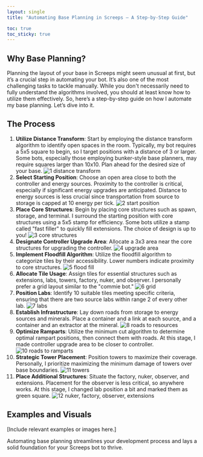 ```yaml
---
layout: single
title: "Automating Base Planning in Screeps – A Step-by-Step Guide"

toc: true
toc_sticky: true
---
```

## Why Base Planning?

Planning the layout of your base in Screeps might seem unusual at first, but it’s a crucial step in automating your bot. It’s also one of the most challenging tasks to tackle manually. While you don't necessarily need to fully understand the algorithms involved, you should at least know how to utilize them effectively. So, here’s a step-by-step guide on how I automate my base planning. Let’s dive into it.

## The Process

1. **Utilize Distance Transform**: Start by employing the distance transform algorithm to identify open spaces in the room. Typically, my bot requires a 5x5 square to begin, so I target positions with a distance of 3 or larger. Some bots, especially those employing bunker-style base planners, may require squares larger than 10x10. Plan ahead for the desired size of your base.
![1  distance transform](https://github.com/sy-harabi/harabiBot_2024/assets/71678452/659081f1-20cb-472c-9e4c-d96141550810)
3. **Select Starting Position**: Choose an open area close to both the controller and energy sources. Proximity to the controller is critical, especially if significant energy upgrades are anticipated. Distance to energy sources is less crucial since transportation from source to storage is capped at 10 energy per tick.
![2  start position](https://github.com/sy-harabi/harabiBot_2024/assets/71678452/88887a93-32a6-439e-bf0c-2d905f189cd2)
4. **Place Core Structures**: Begin by placing core structures such as spawn, storage, and terminal. I surround the starting position with core structures using a 5x5 stamp for efficiency. Some bots utilize a stamp called "fast filler" to quickly fill extensions. The choice of design is up to you!
![3  core structures](https://github.com/sy-harabi/harabiBot_2024/assets/71678452/0d646920-4898-4b41-a2c3-2a7274ba4f7d)
5. **Designate Controller Upgrade Area**: Allocate a 3x3 area near the core structures for upgrading the controller.
![4  upgrade area](https://github.com/sy-harabi/harabiBot_2024/assets/71678452/46b15b7e-15b7-4461-b7c6-337531dd7dde)
6. **Implement Floodfill Algorithm**: Utilize the floodfill algorithm to categorize tiles by their accessibility. Lower numbers indicate proximity to core structures.
![5  flood fill](https://github.com/sy-harabi/harabiBot_2024/assets/71678452/62e9203a-a4c2-4d3c-ab10-ae1d0848e3d4)
7. **Allocate Tile Usage**: Assign tiles for essential structures such as extensions, labs, towers, factory, nuker, and observer. I personally prefer a grid layout similar to the "commie bot."
![6  grid](https://github.com/sy-harabi/harabiBot_2024/assets/71678452/bc52073f-05f0-45dc-9b08-e64e66a1ee4e)
8. **Position Labs**: Identify 10 suitable tiles meeting specific criteria, ensuring that there are two source labs within range 2 of every other lab.
![7  labs](https://github.com/sy-harabi/harabiBot_2024/assets/71678452/94ec36fb-5979-4c72-be14-acbaaea6d48d)
9. **Establish Infrastructure**: Lay down roads from storage to energy sources and minerals. Place a container and a link at each source, and a container and an extractor at the mineral.
![8  roads to resources](https://github.com/sy-harabi/harabiBot_2024/assets/71678452/56af9375-b8f0-41c5-bd7e-b67c9945e50c)
10. **Optimize Ramparts**: Utilize the minimum cut algorithm to determine optimal rampart positions, then connect them with roads. At this stage, I made controller upgrade area to be closer to controller.
![10  roads to ramparts](https://github.com/sy-harabi/harabiBot_2024/assets/71678452/75b5bc4d-7165-474b-a9bc-f17e2b8d9efd)
11. **Strategic Tower Placement**: Position towers to maximize their coverage. Personally, I prioritize maximizing the minimum damage of towers over base boundaries.
![11  towers](https://github.com/sy-harabi/harabiBot_2024/assets/71678452/9a591d7c-ca7a-4542-86eb-b641a4514850)
12. **Place Additional Structures**: Situate the factory, nuker, observer, and extensions. Placement for the observer is less critical, so anywhere works. At this stage, I changed lab position a bit and marked them as green square.
![12  nuker, factory, observer, extensions](https://github.com/sy-harabi/harabiBot_2024/assets/71678452/05b7bb2e-718b-4051-bdab-1bccebf58200)

## Examples and Visuals

[Include relevant examples or images here.]

Automating base planning streamlines your development process and lays a solid foundation for your Screeps bot to thrive.

